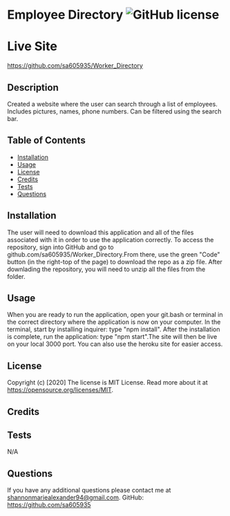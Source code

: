 # Employee Directory ![GitHub license](https://img.shields.io/badge/license-MIT%20License-blue.svg)
  
  
  # Live Site
  https://github.com/sa605935/Worker_Directory
  
  
  ## Description 
  Created a website where the user can search through a list of employees. Includes pictures, names, phone numbers. Can be filtered using the search bar.
  
  
  ## Table of Contents
  
  * [Installation](#installation)
  * [Usage](#usage)
  * [License](#license)
  * [Credits](#credits)
  * [Tests](#tests)
  * [Questions](#questions)
  
  
  ## Installation
  The user will need to download this application and all of the files associated with it in order to use the application correctly. To access the repository, sign into GitHub and go to github.com/sa605935/Worker_Directory.From there, use the green "Code" button (in the right-top of the page) to download the repo as a zip file. After downlading the repository, you will need to unzip all the files from the folder.
  
  
  ## Usage 
  When you are ready to run the application, open your git.bash or terminal in the correct directory where the application is now on your computer. In the terminal, start by installing inquirer: type "npm install". After the installation is complete, run the application: type "npm start".The site will then be live on your local 3000 port. You can also use the heroku site for easier access.
  
  
  ## License
  Copyright (c) [2020]
  The license is MIT License. 
  Read more about it at https://opensource.org/licenses/MIT.
  
  
  
  ## Credits
  
  
  
  ## Tests
  N/A
  
  
  ## Questions
  If you have any additional questions please contact me at shannonmariealexander94@gmail.com.
  GitHub: https://github.com/sa605935	
  